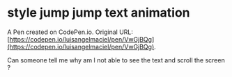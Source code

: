# style jump jump text animation

A Pen created on CodePen.io. Original URL: [https://codepen.io/luisangelmaciel/pen/VwGjBQg](https://codepen.io/luisangelmaciel/pen/VwGjBQg).

Can someone tell me why am I not able to see the text and scroll the screen ?